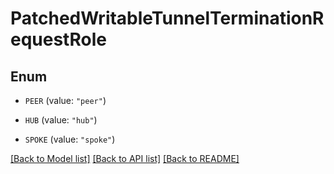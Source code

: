 # PatchedWritableTunnelTerminationRequestRole

## Enum


* `PEER` (value: `"peer"`)

* `HUB` (value: `"hub"`)

* `SPOKE` (value: `"spoke"`)


[[Back to Model list]](../README.md#documentation-for-models) [[Back to API list]](../README.md#documentation-for-api-endpoints) [[Back to README]](../README.md)


